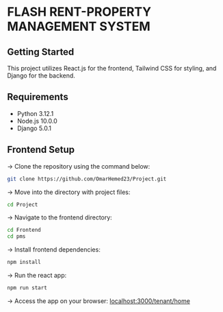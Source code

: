 # FLASH RENT-PROPERTY MANAGEMENT SYSTEM
## Getting Started
This project utilizes React.js for the frontend, Tailwind CSS for styling, and Django for the backend.

## Requirements
* Python 3.12.1
* Node.js 10.0.0
* Django 5.0.1
  
## Frontend Setup
&rarr; Clone the repository using the command below:
```bash
git clone https://github.com/OmarHemed23/Project.git
```
&rarr; Move into the directory with project files:
```bash
cd Project
```
&rarr; Navigate to the frontend directory:
```bash
cd Frontend
cd pms
```
&rarr; Install frontend dependencies:
```bash
npm install
```
&rarr; Run the react app:
```bash
npm run start
```
&rarr; Access the app on your browser: 
<localhost:3000/tenant/home>